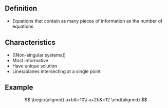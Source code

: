 ## Definition

- Equations that contain as many pieces of information as the number of equations

## Characteristics

- [[Non-singular systems]]
- Most informative
- Have unique solution
- Lines/planes intersecting at a single point

## Example

$$
\begin{aligned}
a+b&=10\\
a+2b&=12
\end{aligned}
$$
